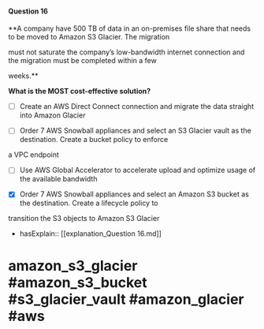 #### Question  16

**A company have 500 TB of data in an on-premises file share that needs to be moved to Amazon S3 Glacier. The migration

must not saturate the company’s low-bandwidth internet connection and the migration must be completed within a few

weeks.**

**What is the MOST cost-effective solution?**

- [ ] Create an AWS Direct Connect connection and migrate the data straight into Amazon Glacier

- [ ] Order 7 AWS Snowball appliances and select an S3 Glacier vault as the destination. Create a bucket policy to enforce

a VPC endpoint

- [ ] Use AWS Global Accelerator to accelerate upload and optimize usage of the available bandwidth

- [x] Order 7 AWS Snowball appliances and select an Amazon S3 bucket as the destination. Create a lifecycle policy to

transition the S3 objects to Amazon S3 Glacier

- hasExplain:: [[explanation_Question  16.md]]

# amazon_s3_glacier #amazon_s3_bucket #s3_glacier_vault #amazon_glacier #aws
